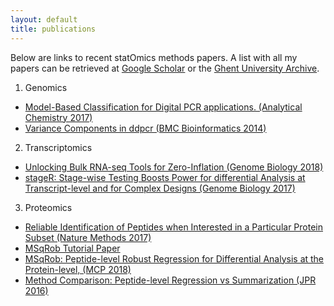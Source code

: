 ```yaml
---
layout: default
title: publications
---
```


Below are links to recent statOmics methods papers.
A list with all my papers can be retrieved at [Google Scholar](https://scholar.google.be/citations?hl=en&user=EQmZq4cAAAAJ&view_op=list_works&sortby=pubdate) or the [Ghent University Archive](https://biblio.ugent.be/person/801001441317).

1. Genomics
  - [Model-Based Classification for Digital PCR applications. (Analytical Chemistry 2017)](https://www.ncbi.nlm.nih.gov/pubmed/28350455)
  - [Variance Components in ddpcr (BMC Bioinformatics 2014)](https://www.ncbi.nlm.nih.gov/pubmed/25147026)

2. Transcriptomics
  - [Unlocking Bulk RNA-seq Tools for Zero-Inflation (Genome Biology 2018)](https://www.ncbi.nlm.nih.gov/pubmed/29478411)
  - [stageR: Stage-wise Testing Boosts Power for differential Analysis at Transcript-level and for Complex Designs (Genome Biology 2017)](https://www.ncbi.nlm.nih.gov/pubmed/28784146)

3. Proteomics
  - [Reliable Identification of Peptides when Interested in a Particular Protein Subset (Nature Methods 2017)](https://www.ncbi.nlm.nih.gov/pubmed/28661493)
  - [MSqRob Tutorial Paper](https://www.ncbi.nlm.nih.gov/pubmed/28391044)
  - [MSqRob: Peptide-level Robust Regression for Differential Analysis at the Protein-level, (MCP 2018)](https://www.ncbi.nlm.nih.gov/pubmed/26566788)
  - [Method Comparison: Peptide-level Regression vs Summarization (JPR 2016)](https://www.ncbi.nlm.nih.gov/pubmed/25827922)

